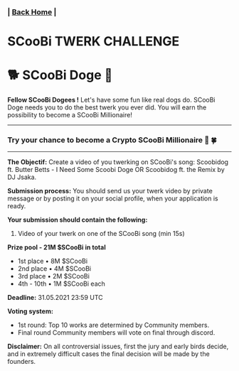 ### | [Back Home](https://github.com/Scoobi-doge/Scoobi-doge.github.io) | 
# SCooBi TWERK CHALLENGE
# 🐕 SCooBi Doge  🐶


**Fellow SCooBi Dogees !**
Let's have some fun like real dogs do. SCooBi Doge needs you to do the best twerk you ever did. You will earn the possibility to become a SCooBi Millionaire! 

---
### Try your chance to become a Crypto SCooBi Millionaire 🤞 🍀
---

**The Objectif:** Create a video of you twerking on SCooBi's song: Scoobidog ft. Butter Betts - I Need Some Scoobi Doge OR Scoobidog ft. the Remix by DJ Jsaka.

**Submission process:** You should send us your twerk video by private message or by posting it on your social profile, when your application is ready. 

**Your submission should contain the following:**
1. Video of your twerk on one of the SCooBi song (min 15s)

**Prize pool - 21M $SCooBi in total** 
- 1st place • 8M $SCooBi 
- 2nd place • 4M $SCooBi 
- 3rd place • 2M $SCooBi 
- 4th - 10th • 1M $SCooBi each 

**Deadline:** 31.05.2021 23:59 UTC

**Voting system:**
- 1st round: Top 10 works are determined by Community members.
- Final round Community members will vote on final through discord. 

**Disclaimer:** On all controversial issues, first the jury and early birds decide, and in extremely difficult cases the final decision will be made by the founders.


